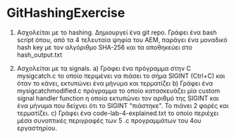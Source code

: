 # GitHashingExercise

1. Ασχολείται με το hashing. Δημιουργεί ένα git repo. Γράφει ένα bash script όπου, από τα 4 τελευταία ψηφία του ΑΕΜ, παράγει ένα μοναδικό hash key
με τον αλγόριθμο SHA-256 και τα αποθηκεύει στο hash_output.txt 

2. Ασχολείται με τα signals.
a) Γράφει ένα πρόγραμμα στην C mysigcatch.c το οποίο περιμένει να πιάσει το σήμα SIGINT (Ctrl+C) και όταν το κάνει, εκτυπώνει ένα μήνυμα και τερματίζει
b) Γράφει ένα mysigcatchmodified.c πρόγραμμα το οποίο κατασκευάζει μία custom signal handler function η οποία εκτυπώνει τον αριθμό της SIGINT και ένα μήνυμα που δείχνει ότι το SIGINT "πιάστηκε". To πιάνει 2 φορές και τερματίζει.
c) Γράφει ένα code-lab-4-explained.txt το οποίο περιέχει μέσα συνοπτικές περιγραφές των 5 .c προγραμμάτων του 4ου εργαστηρίου.
